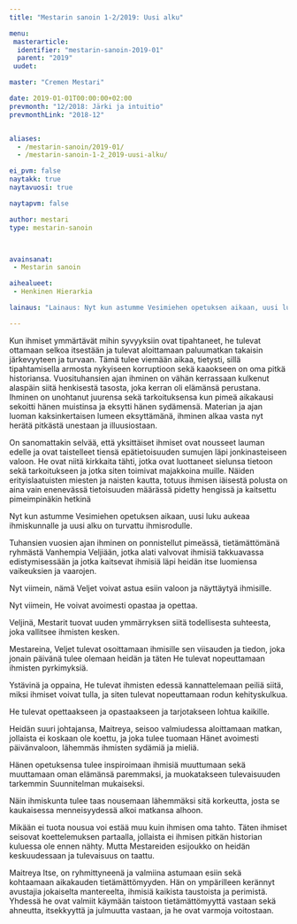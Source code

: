 ```yaml
---
title: "Mestarin sanoin 1-2/2019: Uusi alku"

menu:
 masterarticle:
  identifier: "mestarin-sanoin-2019-01"
  parent: "2019"
 uudet:

master: "Cremen Mestari"

date: 2019-01-01T00:00:00+02:00
prevmonth: "12/2018: Järki ja intuitio"
prevmonthLink: "2018-12"


aliases:
  - /mestarin-sanoin/2019-01/
  - /mestarin-sanoin-1-2_2019-uusi-alku/

ei_pvm: false
naytakk: true
naytavuosi: true

naytapvm: false

author: mestari
type: mestarin-sanoin



avainsanat:
 - Mestarin sanoin

aihealueet:
 - Henkinen Hierarkia

lainaus: "Lainaus: Nyt kun astumme Vesimiehen opetuksen aikaan, uusi luku aukeaa ihmiskunnalle ja uusi alku on turvattu ihmisrodulle. Tuhansien vuosien ajan ihminen on ponnistellut pimeässä, tietämättömänä ryhmästä Vanhempia Veljiään, jotka alati valvovat ihmisiä takkuavassa edistymisessään ja jotka kaitsevat ihmisiä läpi heidän itse luomiensa vaikeuksien ja vaarojen."

---
```


<p>Kun ihmiset ymmärtävät mihin syvyyksiin ovat tipahtaneet, he tulevat ottamaan selkoa itsestään ja tulevat aloittamaan paluumatkan takaisin järkevyyteen ja turvaan. Tämä tulee viemään aikaa, tietysti, sillä tipahtamisella armosta nykyiseen korruptioon sekä kaaokseen on oma pitkä historiansa. Vuosituhansien ajan ihminen on vähän kerrassaan kulkenut alaspäin siitä henkisestä tasosta, joka kerran oli elämänsä perustana. Ihminen on unohtanut juurensa sekä tarkoituksensa kun pimeä aikakausi sekoitti hänen muistinsa ja eksytti hänen sydämensä. Materian ja ajan luoman kaksinkertaisen lumeen eksyttämänä, ihminen alkaa vasta nyt herätä pitkästä unestaan ja illuusiostaan.</p>

<p>On sanomattakin selvää, että yksittäiset ihmiset ovat nousseet lauman edelle ja ovat taistelleet tiensä epätietoisuuden sumujen läpi jonkinasteiseen valoon. He ovat niitä kirkkaita tähti, jotka ovat luottaneet sielunsa tietoon sekä tarkoitukseen ja jotka siten toimivat majakkoina muille. Näiden erityislaatuisten miesten ja naisten kautta, totuus ihmisen iäisestä polusta on aina vain enenevässä tietoisuuden määrässä pidetty hengissä ja kaitsettu pimeimpinäkin hetkinä</p>

<p>Nyt kun astumme Vesimiehen opetuksen aikaan, uusi luku aukeaa ihmiskunnalle ja uusi alku on turvattu ihmisrodulle.</p>

<p>Tuhansien vuosien ajan ihminen on ponnistellut pimeässä, tietämättömänä ryhmästä Vanhempia Veljiään, jotka alati valvovat ihmisiä takkuavassa edistymisessään ja jotka kaitsevat ihmisiä läpi heidän itse luomiensa vaikeuksien ja vaarojen.</p>

<p>Nyt viimein, nämä Veljet voivat astua esiin valoon ja näyttäytyä ihmisille.</p>

<p>Nyt viimein, He voivat avoimesti opastaa ja opettaa.</p>

<p>Veljinä, Mestarit tuovat uuden ymmärryksen siitä todellisesta suhteesta, joka vallitsee ihmisten kesken.</p>

<p>Mestareina, Veljet tulevat osoittamaan ihmisille sen viisauden ja tiedon, joka jonain päivänä tulee olemaan heidän ja täten He tulevat nopeuttamaan ihmisten pyrkimyksiä.</p>

<p>Ystävinä ja oppaina, He tulevat ihmisten edessä kannattelemaan peiliä siitä, miksi ihmiset voivat tulla, ja siten tulevat nopeuttamaan rodun kehityskulkua.</p>

<p>He tulevat opettaakseen ja opastaakseen ja tarjotakseen lohtua kaikille.</p>

<p>Heidän suuri johtajansa, Maitreya, seisoo valmiudessa aloittamaan matkan, jollaista ei koskaan ole koettu, ja joka tulee tuomaan Hänet avoimesti päivänvaloon, lähemmäs ihmisten sydämiä ja mieliä.</p>

<p>Hänen opetuksensa tulee inspiroimaan ihmisiä muuttumaan sekä muuttamaan oman elämänsä paremmaksi, ja muokatakseen tulevaisuuden tarkemmin Suunnitelman mukaiseksi.</p>

<p>Näin ihmiskunta tulee taas nousemaan lähemmäksi sitä korkeutta, josta se kaukaisessa menneisyydessä alkoi matkansa alhoon.</p>

<p>Mikään ei tuota nousua voi estää muu kuin ihmisen oma tahto. Täten ihmiset seisovat koettelemuksen partaalla, jollaista ei ihmisen pitkän historian kuluessa ole ennen nähty. Mutta Mestareiden esijoukko on heidän keskuudessaan ja tulevaisuus on taattu.</p>

<p>Maitreya Itse, on ryhmittyneenä ja valmiina astumaan esiin sekä kohtaamaan aikakauden tietämättömyyden. Hän on ympärilleen kerännyt avustajia jokaiselta mantereelta, ihmisiä kaikista taustoista ja perimistä. Yhdessä he ovat valmiit käymään taistoon tietämättömyyttä vastaan sekä ahneutta, itsekkyyttä ja julmuutta vastaan, ja he ovat varmoja voitostaan.</p>